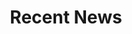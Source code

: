 ---
widget: pages
headless: true

title: Recent News
subtitle: ''

weight: 20

content:
  filters:
    folders:
      - news
  count: 6

sort_order: ""

design:
  columns: '2'
  view: community/li_masonry
  spacing: {padding: ["25px", "0", "25px", "0"]}
  
---
